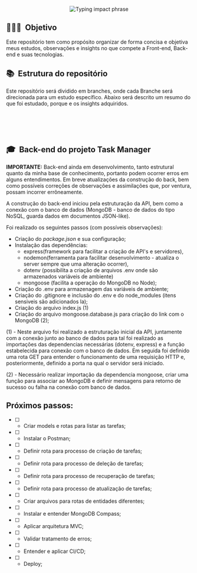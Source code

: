 <p align="center">
  <img src="https://readme-typing-svg.herokuapp.com?font=Fira+Code&size=32&pause=2000&center=true&vCenter=true&width=1000&lines=Bloco+de+estudos+|+Guilherme+Bueno" alt="Typing impact phrase" />
</p>

<h2> 👨🏻‍💻 &nbsp;Objetivo </h2>
<p>Este repositório tem como propósito organizar de forma concisa e objetiva meus estudos, observações e insights no que compete a Front-end, Back-end e suas tecnologias.</p>

<h2> 📚 &nbsp;Estrutura do repositório</h2>
<p>Este repositório será dividido em branches, onde cada Branche será direcionada para um estudo específico. Abaixo será descrito um resumo do que foi estudado, porque e os insights adquiridos.</p>

<h1 align="center">  
 <br/>
 <h2>🎓 &nbsp;Back-end do projeto Task Manager</h2>
  
**IMPORTANTE:** Back-end ainda em desenvolvimento, tanto estrutural quanto da minha base de conhecimento, portanto podem ocorrer erros em alguns entendimentos. Em breve atualizações da construção do back, bem como possíveis correções de observações e assimilações que, por ventura, possam incorrer errôneamente.

A construção do back-end iniciou pela estruturação da API, bem como a conexão com o banco de dados (MongoDB - banco de dados do tipo NoSQL, guarda dados em documentos JSON-like).

Foi realizado os seguintes passos (com possíveis observações):
- Criação do _package.json_ e sua configuração;
- Instalação das dependências: 
  - express(framework para facilitar a criação de API's e servidores), 
  - nodemon(ferramenta para facilitar desenvolvimento - atualiza o server sempre que uma alteração ocorrer), 
  - dotenv (possibilita a criação de arquivos .env onde são armazenados variáveis de ambiente)
  - mongoose (facilita a operação do MongoDB no Node);
- Criação do .env para armazenagem das variáveis de ambiente;
- Criação do .gitignore e inclusão do .env e do node_modules (itens sensiveis são adicionados la);
- Criação do arquivo index.js (1)
- Criação do arquivo mongoose.database.js para criação do link com o MongoDB (2);

(1) - Neste arquivo foi realizado a estruturação inicial da API, juntamente com a conexão junto ao banco de dados para tal foi realizado as importações das dependencias necessárias (dotenv, express) e a função estabelecida para conexão com o banco de dados. Em seguida foi definido uma rota GET para entender o funcionamento de uma requisição HTTP e, posteriormente, definido  a porta na qual o servidor será iniciado.

(2) - Necessário realizar importação da dependencia mongoose, criar uma função para associar ao MongoDB e definir mensagens para retorno de sucesso ou falha na conexão com banco de dados.

## Próximos passos:
- [ ] - Criar models e rotas para listar as tarefas;
- [ ] - Instalar o Postman;
- [ ] - Definir rota para processo de criação de tarefas;
- [ ] - Definir rota para processo de deleção de tarefas;
- [ ] - Definir rota para processo de recuperação de tarefas;
- [ ] - Definir rota para processo de atualização de tarefas;
- [ ] - Criar arquivos para rotas de entidades diferentes;
- [ ] - Instalar e entender MongoDB Compass;
- [ ] - Aplicar arquitetura MVC;
- [ ] - Validar tratamento de erros;
- [ ] - Entender e aplicar CI/CD;
- [ ] - Deploy;